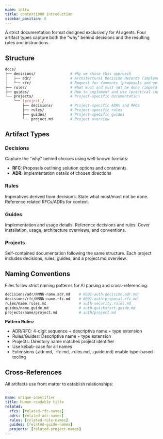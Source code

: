 ```yaml
---
name: intro
title: context1000 introduction
sidebar_position: 0
---
```


A strict documentation format designed exclusively for AI agents. Four artifact types capture both the "why" behind decisions and the resulting rules and instructions.

## Structure

```sh
docs/
├── decisions/                # Why we chose this approach
│   ├── adr/                  # Architectural Decision Records (implementation details)
│   └── rfc/                  # Request for Comments (proposals and options)
├── rules/                    # What must and must not be done (imperatives derived from decisions)
├── guides/                   # How to implement and use (practical instructions)
└── projects/                 # Project-specific documentation
    └── [project]/
        ├── decisions/        # Project-specific ADRs and RFCs
        ├── rules/            # Project-specific rules
        ├── guides/           # Project-specific guides
        └── project.md        # Project overview
```

## Artifact Types

### Decisions

Capture the "why" behind choices using well-known formats:

- **RFC**: Proposals outlining solution options and constraints
- **ADR**: Implementation details of chosen directions

### Rules

Imperatives derived from decisions. State what must/must not be done. Reference related RFCs/ADRs for context.

### Guides

Implementation and usage details. Reference decisions and rules. Cover installation, usage, architecture overviews, and conventions.

### Projects

Self-contained documentation following the same structure. Each project includes decisions, rules, guides, and a project.md overview.

## Naming Conventions

Files follow strict naming patterns for AI parsing and cross-referencing:

```sh
decisions/adr/NNNN-name.adr.md    # 0001-auth-decision.adr.md
decisions/rfc/NNNN-name.rfc.md    # 0001-auth-proposal.rfc.md
rules/name.rules.md               # auth-security.rules.md
guides/name.guide.md              # auth-quickstart.guide.md
projects/name/project.md          # auth/project.md
```

**Pattern Rules:**

- ADR/RFC: 4-digit sequence + descriptive name + type extension
- Rules/Guides: Descriptive name + type extension
- Projects: Directory name matches project identifier
- Use kebab-case for all names
- Extensions (.adr.md, .rfc.md, .rules.md, .guide.md) enable type-based tooling

## Cross-References

All artifacts use front matter to establish relationships:

```yaml
---
name: unique-identifier
title: Human-readable title
related:
  rfcs: [related-rfc-names]
  adrs: [related-adr-names]
  rules: [related-rule-names]
  guides: [related-guide-names]
  projects: [related-project-names]
---
```